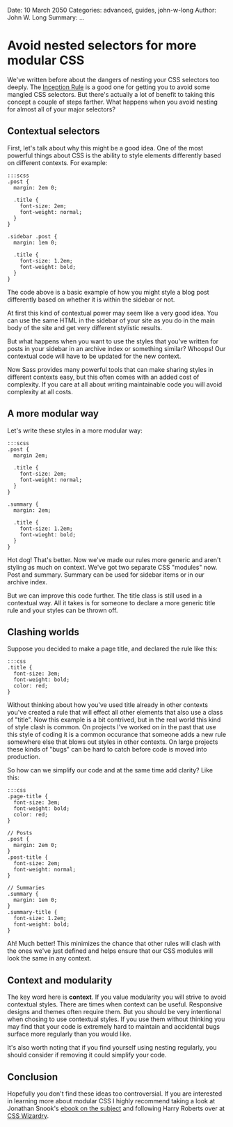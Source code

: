 Date: 10 March 2050
Categories: advanced, guides, john-w-long
Author: John W. Long
Summary: ...

# Avoid nested selectors for more modular CSS

We've written before about the dangers of nesting your CSS selectors too deeply. The [Inception Rule](/beginner/the-inception-rule) is a good one for getting you to avoid some mangled CSS selectors. But there's actually a lot of benefit to taking this concept a couple of steps farther. What happens when you avoid nesting for almost all of your major selectors?


## Contextual selectors

First, let's talk about why this might be a good idea. One of the most powerful things about CSS is the ability to style elements differently based on different contexts. For example:

    :::scss
    .post {
      margin: 2em 0;

      .title {
        font-size: 2em;
        font-weight: normal;
      }
    }

    .sidebar .post {
      margin: 1em 0;

      .title {
        font-size: 1.2em;
        font-weight: bold;
      }
    }

The code above is a basic example of how you might style a blog post differently based on whether it is within the sidebar or not.

At first this kind of contextual power may seem like a very good idea. You can use the same HTML in the sidebar of your site as you do in the main body of the site and get very different stylistic results.

But what happens when you want to use the styles that you've written for posts in your sidebar in an archive index or something similar? Whoops! Our contextual code will have to be updated for the new context.

Now Sass provides many powerful tools that can make sharing styles in different contexts easy, but this often comes with an added cost of complexity. If you care at all about writing maintainable code you will avoid complexity at all costs.


## A more modular way

Let's write these styles in a more modular way:

    :::scss
    .post {
      margin 2em;

      .title {
        font-size: 2em;
        font-weight: normal;
      }
    }

    .summary {
      margin: 2em;

      .title {
        font-size: 1.2em;
        font-wieght: bold;
      }
    }

Hot dog! That's better. Now we've made our rules more generic and aren't styling as much on context. We've got two separate CSS "modules" now. Post and summary. Summary can be used for sidebar items or in our archive index.

But we can improve this code further. The title class is still used in a contextual way. All it takes is for someone to declare a more generic title rule and your styles can be thrown off.


## Clashing worlds

Suppose you decided to make a page title, and declared the rule like this:

    :::css
    .title {
      font-size: 3em;
      font-weight: bold;
      color: red;
    }

Without thinking about how you've used title already in other contexts you've created a rule that will effect all other elements that also use a class of "title". Now this example is a bit contrived, but in the real world this kind of style clash is common. On projects I've worked on in the past that use this style of coding it is a common occurance that someone adds a new rule somewhere else that blows out styles in other contexts. On large projects these kinds of "bugs" can be hard to catch before code is moved into production.

So how can we simplify our code and at the same time add clarity? Like this:

    :::css
    .page-title {
      font-size: 3em;
      font-weight: bold;
      color: red;
    }

    // Posts
    .post {
      margin: 2em 0;
    }
    .post-title {
      font-size: 2em;
      font-weight: normal;
    }

    // Summaries
    .summary {
      margin: 1em 0;
    }
    .summary-title {
      font-size: 1.2em;
      font-weight: bold;
    }

Ah! Much better! This minimizes the chance that other rules will clash with the ones we've just defined and helps ensure that our CSS modules will look the same in any context.


## Context and modularity

The key word here is **context**. If you value modularity you will strive to avoid contextual styles. There are times when context can be useful. Responsive designs and themes often require them. But you should be very intentional when chosing to use contextual styles. If you use them without thinking you may find that your code is extremely hard to maintain and accidental bugs surface more regularly than you would like.

It's also worth noting that if you find yourself using nesting regularly, you should consider if removing it could simplify your code.


## Conclusion

Hopefully you don't find these ideas too controversial. If you are interested in learning more about modular CSS I highly recommend taking a look at Jonathan Snook's [ebook on the subject](http://smacss.com) and following Harry Roberts over at [CSS Wizardry](http://csswizardry.com).
